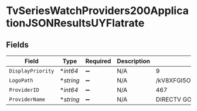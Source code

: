 # TvSeriesWatchProviders200ApplicationJSONResultsUYFlatrate


## Fields

| Field                            | Type                             | Required                         | Description                      | Example                          |
| -------------------------------- | -------------------------------- | -------------------------------- | -------------------------------- | -------------------------------- |
| `DisplayPriority`                | **int64*                         | :heavy_minus_sign:               | N/A                              | 9                                |
| `LogoPath`                       | **string*                        | :heavy_minus_sign:               | N/A                              | /kV8XFGI5OLJKl72dI8DtnKplfFr.jpg |
| `ProviderID`                     | **int64*                         | :heavy_minus_sign:               | N/A                              | 467                              |
| `ProviderName`                   | **string*                        | :heavy_minus_sign:               | N/A                              | DIRECTV GO                       |
